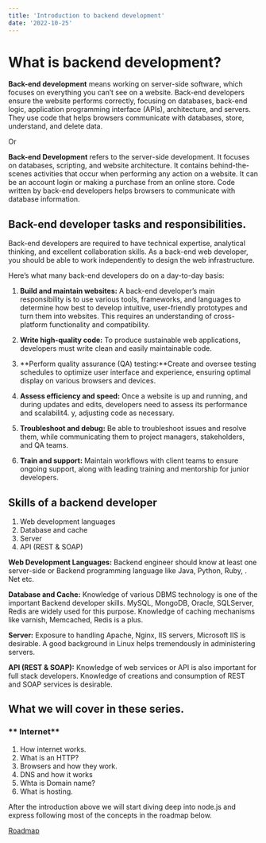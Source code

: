 ```yaml
---
title: 'Introduction to backend development'
date: '2022-10-25'
---
```

# **What is backend development?**
**Back-end development** means working on server-side software, which focuses on everything you can’t see on a website. Back-end developers ensure the website performs correctly, focusing on databases, back-end logic, application programming interface (APIs), architecture, and servers. They use code that helps browsers communicate with databases, store, understand, and delete data.

Or 

**Back-end Development** refers to the server-side development. It focuses on databases, scripting, and website architecture. It contains behind-the-scenes activities that occur when performing any action on a website. It can be an account login or making a purchase from an online store. Code written by back-end developers helps browsers to communicate with database information.

## Back-end developer tasks and responsibilities.
Back-end developers are required to have technical expertise, analytical thinking, and excellent collaboration skills. As a back-end web developer, you should be able to work independently to design the web infrastructure. 

Here’s what many back-end developers do on a day-to-day basis:


1. **Build and maintain websites:** A back-end developer’s main responsibility is to use various tools, frameworks, and languages to determine how best to develop intuitive, user-friendly prototypes and turn them into websites. This requires an understanding of cross-platform functionality and compatibility.
2. **Write high-quality code:** To produce sustainable web applications, developers must write clean and easily maintainable code.

3. **Perform quality assurance (QA) testing:**Create and oversee testing schedules to optimize user interface and experience, ensuring optimal display on various browsers and devices.

4. **Assess efficiency and speed:** Once a website is up and running, and during updates and edits, developers need to assess its performance and scalabilit4. y, adjusting code as necessary.

5. **Troubleshoot and debug:** Be able to troubleshoot issues and resolve them, while communicating them to project managers, stakeholders, and QA teams.

6. **Train and support:** Maintain workflows with client teams to ensure ongoing support, along with leading training and mentorship for junior developers.

## **Skills of a backend developer**

1. Web development languages
2. Database and cache
3. Server
4. API (REST & SOAP)


**Web Development Languages:**
Backend engineer should know at least one server-side or Backend programming language like Java, Python, Ruby, . Net etc.

**Database and Cache:**
Knowledge of various DBMS technology is one of the important Backend developer skills. MySQL, MongoDB, Oracle, SQLServer, Redis are widely used for this purpose. Knowledge of caching mechanisms like varnish, Memcached, Redis is a plus.

**Server:**
Exposure to handling Apache, Nginx, IIS servers, Microsoft IIS is desirable. A good background in Linux helps tremendously in administering servers.

**API (REST & SOAP):**
Knowledge of web services or API is also important for full stack developers. Knowledge of creations and consumption of REST and SOAP services is desirable.

## What we will cover in these series.


### ** Internet**
1. How internet works.
2. What is an HTTP?
3. Browsers and how they work.
4. DNS and how it works
5. Whta is Domain name?
6. What is hosting.

After the introduction above we will start diving deep into node.js and express following most of the concepts in the roadmap below.

[Roadmap](https://cdn.hashnode.com/res/hashnode/image/upload/v1666700759819/ATVe8x8JK.jpg)
